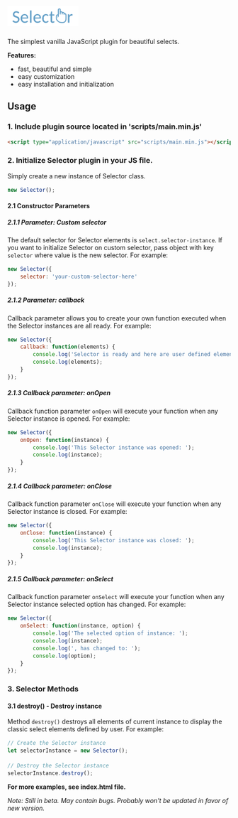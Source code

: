 # <img src="https://raw.githubusercontent.com/lamka02sk/selector/master/assets/logo.png" width="160">
The simplest vanilla JavaScript plugin for beautiful selects.

**Features:**
- fast, beautiful and simple
- easy customization
- easy installation and initialization

## Usage
### 1. Include plugin source located in 'scripts/main.min.js'
```html
<script type="application/javascript" src="scripts/main.min.js"></script>
```

### 2. Initialize Selector plugin in your JS file.
Simply create a new instance of Selector class.
```javascript
new Selector();
```

#### 2.1 Constructor Parameters
##### 2.1.1 Parameter: *Custom selector*
The default selector for Selector elements is `select.selector-instance`. If you want to initialize Selector on custom selector, pass object with key `selector` where value is the new selector. 
For example:
```javascript
new Selector({
    selector: 'your-custom-selector-here'
});
```
##### 2.1.2 Parameter: *callback*
Callback parameter allows you to create your own function executed when the Selector instances are all ready.
For example:
```javascript
new Selector({
    callback: function(elements) {
        console.log('Selector is ready and here are user defined elements used to generate Selector instances: ');
        console.log(elements);
    }
});
```
##### 2.1.3 Callback parameter: *onOpen*
Callback function parameter `onOpen` will execute your function when any Selector instance is opened.
For example:
```javascript
new Selector({
    onOpen: function(instance) {
        console.log('This Selector instance was opened: ');
        console.log(instance);
    }
});
```
##### 2.1.4 Callback parameter: *onClose*
Callback function parameter `onClose` will execute your function when any Selector instance is closed.
For example:
```javascript
new Selector({
    onClose: function(instance) {
        console.log('This Selector instance was closed: ');
        console.log(instance);
    }
});
```
##### 2.1.5 Callback parameter: *onSelect*
Callback function parameter `onSelect` will execute your function when any Selector instance selected option has changed.
For example:
```javascript
new Selector({
    onSelect: function(instance, option) {
        console.log('The selected option of instance: ');
        console.log(instance);
        console.log(', has changed to: ');
        console.log(option);
    }
});
```

### 3. Selector Methods
#### 3.1 destroy() - Destroy instance
Method `destroy()` destroys all elements of current instance to display the classic select elements defined by user.
For example: 
```javascript
// Create the Selector instance
let selectorInstance = new Selector();

// Destroy the Selector instance
selectorInstance.destroy();
```

**For more examples, see index.html file.**

*Note: Still in beta. May contain bugs. Probably won't be updated in favor of new version.*
